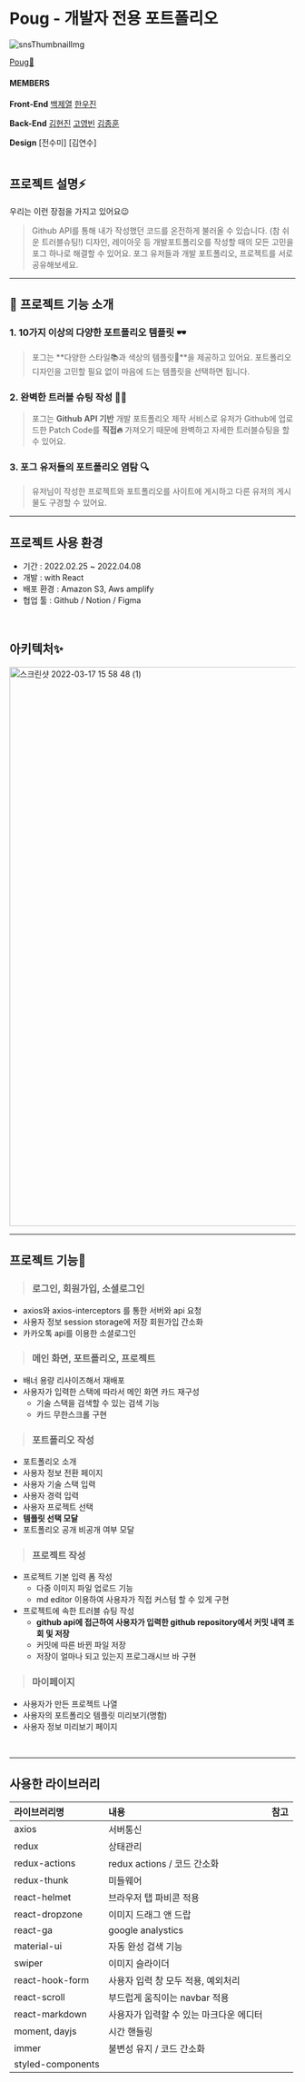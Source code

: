 # Poug - 개발자 전용 포트폴리오

![snsThumbnailImg](https://user-images.githubusercontent.com/89245389/163502020-3f121179-cf98-4f4d-a2cb-d202144783b8.png)

[Poug🚀](https://poug.me)

#### MEMBERS

**Front-End**
[백제열](https://github.com/gwangbaekun/)
[한우진](https://github.com/han-woo-jin/)

**Back-End**
[김현진](https://github.com/guswls159357)
[고영빈](https://github.com/skekq123/)
[김종훈](https://github.com/kjhbbjoker/)

**Design**
[전수미]
[김연수]
</br></br>

## 프로젝트 설명⚡️

우리는 이런 장점을 가지고 있어요😉

> Github API를 통해 내가 작성했던 코드를 온전하게 불러올 수 있습니다. (참 쉬운 트러블슈팅!)
> 디자인, 레이아웃 등 개발포트폴리오를 작성할 때의 모든 고민을 포그 하나로 해결할 수 있어요.
> 포그 유저들과 개발 포트폴리오, 프로젝트를 서로 공유해보세요.

<hr />

## 📢 프로젝트 기능 소개

### 1. **10가지 이상의 다양한 포트폴리오 템플릿 🕶**

> 포그는 **다양한 스타일📚과 색상의 템플릿🌈**을 제공하고 있어요.
> 포트폴리오 디자인을 고민할 필요 없이 마음에 드는 템플릿을 선택하면 됩니다.

### 2. **완벽한 트러블 슈팅 작성 🧑‍💻**

> 포그는 **Github API 기반** 개발 포트폴리오 제작 서비스로 유저가 Github에 업로드한 Patch Code를
> **직접🔥** 가져오기 때문에 완벽하고 자세한 트러블슈팅을 할 수 있어요.

### 3. **포그 유저들의 포트폴리오 염탐 🔍**

> 유저님이 작성한 프로젝트와 포트폴리오를 사이트에 게시하고 다른 유저의 게시물도 구경할 수 있어요.

<hr />

## 프로젝트 사용 환경

- 기간 : 2022.02.25 ~ 2022.04.08
- 개발 : with React
- 배포 환경 : Amazon S3, Aws amplify
- 협업 툴 : Github / Notion / Figma

<br />

## 아키텍처✨

<img width="985" alt="스크린샷 2022-03-17 15 58 48 (1)" src="https://user-images.githubusercontent.com/89245389/163502564-c7c2482d-f0b4-4b6c-b8ad-0c925dcefa3c.png">

<hr />

## 프로젝트 기능🌟

> ### 로그인, 회원가입, 소셜로그인

- axios와 axios-interceptors 를 통한 서버와 api 요청
- 사용자 정보 session storage에 저장 회원가입 간소화
- 카카오톡 api를 이용한 소셜로그인

> ### 메인 화면, 포트폴리오, 프로젝트

- 배너 용량 리사이즈해서 재배포
- 사용자가 입력한 스택에 따라서 메인 화면 카드 재구성
  - 기술 스택을 검색할 수 있는 검색 기능
  - 카드 무한스크롤 구현

> ### 포트폴리오 작성

- 포트폴리오 소개
- 사용자 정보 전환 페이지
- 사용자 기술 스택 입력
- 사용자 경력 입력
- 사용자 프로젝트 선택
- **템플릿 선택 모달**
- 포트폴리오 공개 비공개 여부 모달

> ### 프로젝트 작성

- 프로젝트 기본 입력 폼 작성
  - 다중 이미지 파일 업로드 기능
  - md editor 이용하여 사용자가 직접 커스텀 할 수 있게 구현
- 프로젝트에 속한 트러블 슈팅 작성
  - **github api에 접근하여 사용자가 입력한 github repository에서 커밋 내역 조회 및 저장**
  - 커밋에 따른 바뀐 파일 저장
  - 저장이 얼마나 되고 있는지 프로그래시브 바 구현

> ### 마이페이지

- 사용자가 만든 프로젝트 나열
- 사용자의 포트폴리오 템플릿 미리보기(명함)
- 사용자 정보 미리보기 페이지

<br />

<hr />

## 사용한 라이브러리

| 라이브러리명      | 내용                                    | 참고 |
| :---------------- | :-------------------------------------- | :--- |
| axios             | 서버통신                                |      |
| redux             | 상태관리                                |      |
| redux-actions     | redux actions / 코드 간소화             |      |
| redux-thunk       | 미들웨어                                |      |
| react-helmet      | 브라우저 탭 파비콘 적용                 |      |
| react-dropzone    | 이미지 드래그 앤 드랍                   |      |
| react-ga          | google analystics                       |      |
| material-ui       | 자동 완성 검색 기능                     |      |
| swiper            | 이미지 슬라이더                         |      |
| react-hook-form   | 사용자 입력 창 모두 적용, 예외처리      |      |
| react-scroll      | 부드럽게 움직이는 navbar 적용           |      |
| react-markdown    | 사용자가 입력할 수 있는 마크다운 에디터 |      |
| moment, dayjs     | 시간 핸들링                             |      |
| immer             | 불변성 유지 / 코드 간소화               |      |
| styled-components |                                         |      |

